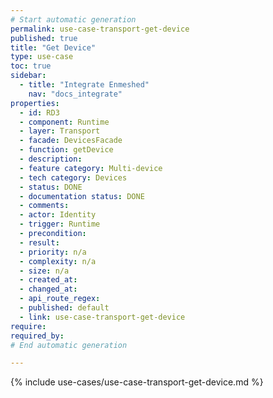 ```yaml
---
# Start automatic generation
permalink: use-case-transport-get-device
published: true
title: "Get Device"
type: use-case
toc: true
sidebar:
  - title: "Integrate Enmeshed"
    nav: "docs_integrate"
properties:
  - id: RD3
  - component: Runtime
  - layer: Transport
  - facade: DevicesFacade
  - function: getDevice
  - description:
  - feature category: Multi-device
  - tech category: Devices
  - status: DONE
  - documentation status: DONE
  - comments:
  - actor: Identity
  - trigger: Runtime
  - precondition:
  - result:
  - priority: n/a
  - complexity: n/a
  - size: n/a
  - created_at:
  - changed_at:
  - api_route_regex:
  - published: default
  - link: use-case-transport-get-device
require:
required_by:
# End automatic generation

---
```


{% include use-cases/use-case-transport-get-device.md %}
